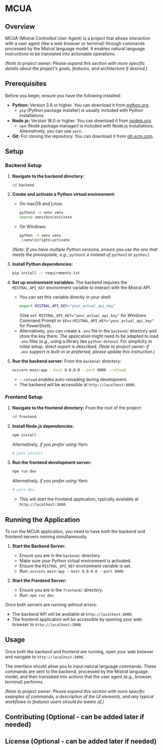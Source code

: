 # MCUA

## Overview

MCUA (Mistral Controlled User Agent) is a project that allows interaction with a user agent (like a web browser or terminal) through commands processed by the Mistral language model. It enables natural language instructions to be translated into actionable operations.

*(Note to project owner: Please expand this section with more specific details about the project's goals, features, and architecture if desired.)*

## Prerequisites

Before you begin, ensure you have the following installed:

*   **Python:** Version 3.8 or higher. You can download it from [python.org](https://www.python.org/).
    *   `pip` (Python package installer) is usually included with Python installations.
*   **Node.js:** Version 18.0 or higher. You can download it from [nodejs.org](https://nodejs.org/).
    *   `npm` (Node package manager) is included with Node.js installations. Alternatively, you can use `yarn`.
*   **Git:** For cloning the repository. You can download it from [git-scm.com](https://git-scm.com/).

## Setup

### Backend Setup

1.  **Navigate to the backend directory:**
    ```bash
    cd backend
    ```

2.  **Create and activate a Python virtual environment:**
    *   On macOS and Linux:
        ```bash
        python3 -m venv venv
        source venv/bin/activate
        ```
    *   On Windows:
        ```bash
        python -m venv venv
        .\venv\Scripts\activate
        ```
    *(Note: If you have multiple Python versions, ensure you use the one that meets the prerequisite, e.g., `python3.8` instead of `python3` or `python`.)*

3.  **Install Python dependencies:**
    ```bash
    pip install -r requirements.txt
    ```

4.  **Set up environment variables:**
    The backend requires the `MISTRAL_API_KEY` environment variable to interact with the Mistral API.
    *   You can set this variable directly in your shell:
        ```bash
        export MISTRAL_API_KEY="your_actual_api_key"
        ```
        (Use `set MISTRAL_API_KEY="your_actual_api_key"` for Windows Command Prompt or `$Env:MISTRAL_API_KEY="your_actual_api_key"` for PowerShell).
    *   Alternatively, you can create a `.env` file in the `backend/` directory and store the key there. The application might need to be adapted to load `.env` files (e.g., using a library like `python-dotenv`). For simplicity in initial setup, direct export is described.
        *(Note to project owner: If `.env` support is built-in or preferred, please update this instruction.)*

5.  **Run the backend server:**
    From the `backend/` directory:
    ```bash
    uvicorn main:app --host 0.0.0.0 --port 8000 --reload
    ```
    *   `--reload` enables auto-reloading during development.
    *   The backend will be accessible at `http://localhost:8000`.

### Frontend Setup

1.  **Navigate to the frontend directory:**
    From the root of the project:
    ```bash
    cd frontend
    ```

2.  **Install Node.js dependencies:**
    ```bash
    npm install
    ```
    *Alternatively, if you prefer using Yarn:*
    ```bash
    # yarn install
    ```

3.  **Run the frontend development server:**
    ```bash
    npm run dev
    ```
    *Alternatively, if you prefer using Yarn:*
    ```bash
    # yarn dev
    ```
    *   This will start the frontend application, typically available at `http://localhost:3000`.

## Running the Application

To run the MCUA application, you need to have both the backend and frontend servers running simultaneously.

1.  **Start the Backend Server:**
    *   Ensure you are in the `backend/` directory.
    *   Make sure your Python virtual environment is activated.
    *   Ensure the `MISTRAL_API_KEY` environment variable is set.
    *   Run: `uvicorn main:app --host 0.0.0.0 --port 8000`

2.  **Start the Frontend Server:**
    *   Ensure you are in the `frontend/` directory.
    *   Run: `npm run dev`

Once both servers are running without errors:
*   The backend API will be available at `http://localhost:8000`.
*   The frontend application will be accessible by opening your web browser to `http://localhost:3000`.

## Usage

Once both the backend and frontend are running, open your web browser and navigate to `http://localhost:3000`.

The interface should allow you to input natural language commands. These commands are sent to the backend, processed by the Mistral language model, and then translated into actions that the user agent (e.g., browser, terminal) performs.

*(Note to project owner: Please expand this section with more specific examples of commands, a description of the UI elements, and any typical workflows or features users should be aware of.)*

## Contributing (Optional - can be added later if needed)

## License (Optional - can be added later if needed)
